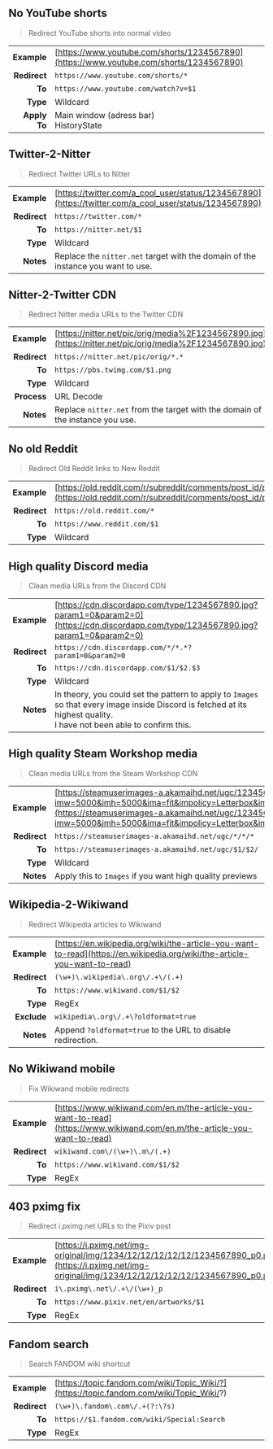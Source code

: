 ## No YouTube shorts
> Redirect YouTube shorts into normal video

|||
|-:|-
|__Example__|[https://www.youtube.com/shorts/1234567890](https://www.youtube.com/shorts/1234567890)
|__Redirect__|`https://www.youtube.com/shorts/*`
|__To__|`https://www.youtube.com/watch?v=$1`
|__Type__|Wildcard
|__Apply To__|Main window (adress bar) <BR> HistoryState

## Twitter-2-Nitter
> Redirect Twitter URLs to Nitter

|||
|-:|-
|__Example__|[https://twitter.com/a_cool_user/status/1234567890](https://twitter.com/a_cool_user/status/1234567890)
|__Redirect__|`https://twitter.com/*`
|__To__|`https://nitter.net/$1`
|__Type__|Wildcard
|__Notes__|Replace the `nitter.net` target with the domain of the instance you want to use.

## Nitter-2-Twitter CDN
> Redirect Nitter media URLs to the Twitter CDN

|||
|-:|-
|__Example__|[https://nitter.net/pic/orig/media%2F1234567890.jpg](https://nitter.net/pic/orig/media%2F1234567890.jpg)
|__Redirect__|`https://nitter.net/pic/orig/*.*`
|__To__|`https://pbs.twimg.com/$1.png`
|__Type__|Wildcard
|__Process__|URL Decode
|__Notes__|Replace `nitter.net` from the target with the domain of the instance you use.

## No old Reddit
> Redirect Old Reddit links to New Reddit

|||
|-:|-
|__Example__|[https://old.reddit.com/r/subreddit/comments/post_id/post_title/](https://old.reddit.com/r/subreddit/comments/post_id/post_title/)
|__Redirect__|`https://old.reddit.com/*`
|__To__|`https://www.reddit.com/$1`
|__Type__|Wildcard

## High quality Discord media
> Clean media URLs from the Discord CDN

|||
|-:|-
|__Example__|[https://cdn.discordapp.com/type/1234567890.jpg?param1=0&param2=0](https://cdn.discordapp.com/type/1234567890.jpg?param1=0&param2=0)
|__Redirect__|`https://cdn.discordapp.com/*/*.*?param1=0&param2=0`
|__To__|`https://cdn.discordapp.com/$1/$2.$3`
|__Type__|Wildcard
|__Notes__|In theory, you could set the pattern to apply to `Images` so that every image inside Discord is fetched at its highest quality. <BR> I have not been able to confirm this.

## High quality Steam Workshop media
> Clean media URLs from the Steam Workshop CDN

|||
|-:|-
|__Example__|[https://steamuserimages-a.akamaihd.net/ugc/1234567890/1234567890/?imw=5000&imh=5000&ima=fit&impolicy=Letterbox&imcolor=#000000&letterbox=true](https://steamuserimages-a.akamaihd.net/ugc/1234567890/1234567890/?imw=5000&imh=5000&ima=fit&impolicy=Letterbox&imcolor=#000000&letterbox=true)
|__Redirect__|`https://steamuserimages-a.akamaihd.net/ugc/*/*/*`
|__To__|`https://steamuserimages-a.akamaihd.net/ugc/$1/$2/`
|__Type__|Wildcard
|__Notes__|Apply this to `Images` if you want high quality previews

## Wikipedia-2-Wikiwand
> Redirect Wikipedia articles to Wikiwand

|||
|-:|-
|__Example__|[https://en.wikipedia.org/wiki/the-article-you-want-to-read](https://en.wikipedia.org/wiki/the-article-you-want-to-read)
|__Redirect__|`(\w+)\.wikipedia\.org\/.+\/(.+)`
|__To__|`https://www.wikiwand.com/$1/$2`
|__Type__|RegEx
|__Exclude__|`wikipedia\.org\/.+\?oldformat=true`
|__Notes__|Append `?oldformat=true` to the URL to disable redirection.

## No Wikiwand mobile
> Fix Wikiwand mobile redirects

|||
|-:|-
|__Example__|[https://www.wikiwand.com/en.m/the-article-you-want-to-read](https://www.wikiwand.com/en.m/the-article-you-want-to-read)
|__Redirect__|`wikiwand.com\/(\w+)\.m\/(.+)`
|__To__|`https://www.wikiwand.com/$1/$2`
|__Type__|RegEx

## 403 pximg fix
> Redirect i.pximg.net URLs to the Pixiv post

|||
|-:|-
|__Example__|[https://i.pximg.net/img-original/img/1234/12/12/12/12/12/1234567890_p0.png](https://i.pximg.net/img-original/img/1234/12/12/12/12/12/1234567890_p0.png)
|__Redirect__|`i\.pximg\.net\/.+\/(\w+)_p`
|__To__|`https://www.pixiv.net/en/artworks/$1`
|__Type__|RegEx

## Fandom search
> Search FANDOM wiki shortcut

|||
|-:|-
|__Example__|[https://topic.fandom.com/wiki/Topic_Wiki/?](https://topic.fandom.com/wiki/Topic_Wiki/?)
|__Redirect__|`(\w+)\.fandom\.com\/.+(?:\?s)`
|__To__|`https://$1.fandom.com/wiki/Special:Search`
|__Type__|RegEx

<!--
## Title
> Description

|||
|-:|-
|__Example__|[Example URL](Example URL)
|__Redirect__|`Pattern`
|__To__|`Target`
|__Type__|RegEx
-->
